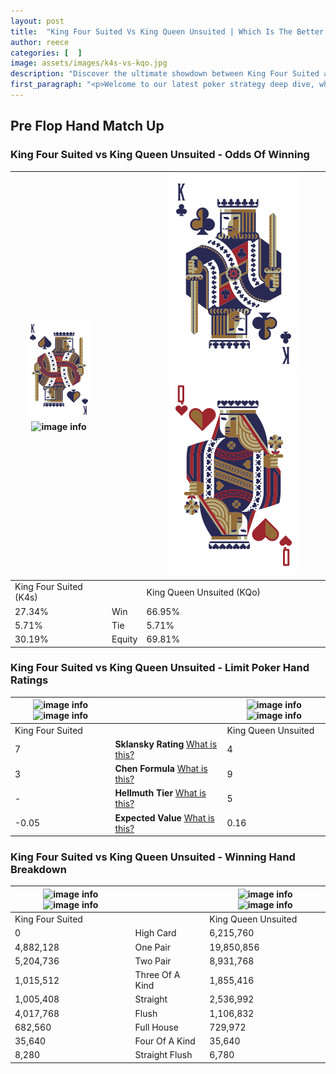 ```yaml
---
layout: post
title:  "King Four Suited Vs King Queen Unsuited | Which Is The Better Hand In Poker? A Complete Guide"
author: reece
categories: [  ]
image: assets/images/k4s-vs-kqo.jpg
description: "Discover the ultimate showdown between King Four Suited and King Queen Unsuited in poker! Uncover the odds, strategies, and scenarios where one hand triumphs over the other. Get ready to up your poker game with this thrilling analysis."
first_paragraph: "<p>Welcome to our latest poker strategy deep dive, where we're pitting two distinct hands against each other in a high-stakes showdown: King Four Suited vs King Queen Unsuited.</p><p>In the dynamic world of poker, every decision counts, and knowing which hand holds the upper hand is key to your success at the table.</p><p>In this article, we'll dissect these two hands, explore the scenarios where one dominates the other, and equip you with the knowledge to make strategic choices that can tip the odds in your favor.</p><p>Get ready to unravel the intriguing dynamics of these poker hands and elevate your game to new heights.</p>"
---
```




[comment]: # (sp0)

## Pre Flop Hand Match Up

<div class="table hand-ratings" markdown="1"> 



### King Four Suited vs King Queen Unsuited - Odds Of Winning


    
| ![image info](assets/images/hand1/k.png) ![image info](assets/images/hand1/4s.png) |  | ![image info](assets/images/hand2/k.png) ![image info](assets/images/hand2/qo.png) |
| -------- | -------- | -------- |
| King Four Suited (K4s) |  | King Queen Unsuited (KQo) |
| 27.34% | Win | 66.95% |
| 5.71% | Tie | 5.71% |
| 30.19% | Equity | 69.81% |




[comment]: # (sp1)



### King Four Suited vs King Queen Unsuited - Limit Poker Hand Ratings


    
| ![image info](https://www.riverpairs.com/assets/images/hand1/k.png) ![image info](https://www.riverpairs.com/assets/images/hand1/4s.png) |  | ![image info](https://www.riverpairs.com/assets/images/hand2/k.png) ![image info](https://www.riverpairs.com/assets/images/hand2/qo.png) |
| -------- | -------- | -------- |
| King Four Suited |  | King Queen Unsuited |
| 7 | **Sklansky Rating** [What is this?](/sklansky-rating-explained) | 4 |
| 3 | **Chen Formula** [What is this?](/chen-formula-explained) | 9 |
| - | **Hellmuth Tier** [What is this?](/Hellmuth-tier-explained) | 5 |
| -0.05 | **Expected Value** [What is this?](/expected-value-explained) | 0.16 |




[comment]: # (sp2)



### King Four Suited vs King Queen Unsuited - Winning Hand Breakdown


    
| ![image info](https://www.riverpairs.com/assets/images/hand1/k.png) ![image info](https://www.riverpairs.com/assets/images/hand1/4s.png) |  | ![image info](https://www.riverpairs.com/assets/images/hand2/k.png) ![image info](https://www.riverpairs.com/assets/images/hand2/qo.png) |
| -------- | -------- | -------- |
| King Four Suited |  | King Queen Unsuited |
| 0 | High Card | 6,215,760 |
| 4,882,128 | One Pair | 19,850,856 |
| 5,204,736 | Two Pair | 8,931,768 |
| 1,015,512 | Three Of A Kind | 1,855,416 |
| 1,005,408 | Straight | 2,536,992 |
| 4,017,768 | Flush | 1,106,832 |
| 682,560 | Full House | 729,972 |
| 35,640 | Four Of A Kind | 35,640 |
| 8,280 | Straight Flush | 6,780 |




[comment]: # (sp3)



</div>

[comment]: # (sp4)



[comment]: # (sp5)

